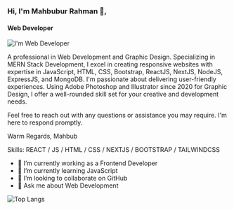 ### Hi, I'm Mahbubur Rahman 👋,
#### Web Developer
![I'm Web Developer](https://media.licdn.com/dms/image/C5616AQEE0paoSKBk6Q/profile-displaybackgroundimage-shrink_350_1400/0/1641741829612?e=1705536000&v=beta&t=uo3yAcGVq2SqNPyxPtbx-GBMT5mF38Jr080Ov-QYyAQ)

A professional in Web Development and Graphic Design. Specializing in MERN Stack Development, I excel in creating responsive websites with expertise in JavaScript, HTML, CSS, Bootstrap, ReactJS, NextJS, NodeJS, ExpressJS, and MongoDB. I'm passionate about delivering user-friendly experiences.  Using Adobe Photoshop and Illustrator since 2020 for Graphic Design, I offer a well-rounded skill set for your creative and development needs.

Feel free to reach out with any questions or assistance you may require. I'm here to respond promptly.

Warm Regards,
Mahbub

Skills:  REACT / JS / HTML / CSS / NEXTJS / BOOTSTRAP / TAILWINDCSS 

- 🔭 I’m currently working as a Frontend Developer
- 🌱 I’m currently learning JavaScript 
- 👯 I’m looking to collaborate on GitHub 
- 💬 Ask me about Web Development
  
![Top Langs](https://github-readme-stats.vercel.app/api/top-langs/?username=mahbub1626)

